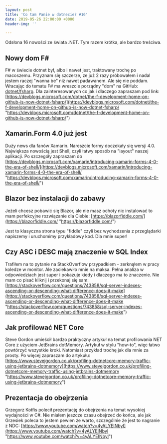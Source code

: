 ```yaml
---
layout: post
title: 'Co tam Panie w dotnecie? #16'
date: 2019-05-26 22:00:00 +0000
header-img: ''

---
```

Odsłona 16 nowości ze świata .NET. Tym razem krótka, ale bardzo treściwa.

## Nowy dom F#

F# w świecie dotnet był, albo i nawet jest, traktowany trochę po macoszemu. Przyznam się szczerze, ze już 2 razy próbowałem i nadal jestem raczej "wanna be" niż nawet padawanem. Ale się nie poddam. Wracając do tematu F# ma wreszcie porządny "dom" na GitHub: [dotnet/fsharp](https://github.com/dotnet/fsharp). Dla zainteresowanych co jak i dlaczego zapraszam pod link: [https://devblogs.microsoft.com/dotnet/the-f-development-home-on-github-is-now-dotnet-fsharp/](https://devblogs.microsoft.com/dotnet/the-f-development-home-on-github-is-now-dotnet-fsharp/ "https://devblogs.microsoft.com/dotnet/the-f-development-home-on-github-is-now-dotnet-fsharp/")

## Xamarin.Form 4.0 już jest

Duży news dla fanów Xamarin. Nareszcie formy doczekały się wersji 4.0. Największa nowością jest Shell, czyli łatwy sposób na "layout" naszej aplikacji. Po szczegóły zapraszam do [https://devblogs.microsoft.com/xamarin/introducing-xamarin-forms-4-0-the-era-of-shell/](https://devblogs.microsoft.com/xamarin/introducing-xamarin-forms-4-0-the-era-of-shell/ "https://devblogs.microsoft.com/xamarin/introducing-xamarin-forms-4-0-the-era-of-shell/")

## Blazor bez instalacji do zabawy

Jeżeli chcesz pobawić się Blazor, ale nie masz ochoty nic instalować to mam perfekcyjne rozwiązanie dla Ciebie: [https://blazorfiddle.com/](https://blazorfiddle.com/ "https://blazorfiddle.com/")

Jest to klasyczna strona typu "fiddle" czyli bez wychodzenia z przeglądarki napiszemy i uruchomimy przykładowy kod. Dla mnie super!

## Czy ASC i DESC mają znaczenie w SQL Index

Trafiłem na to pytanie na StackOverflow przypadkiem - zerknąłem w pracy koledze w monitor. Ale zaciekawiło mnie na maksa. Pełna analiza w odpowiedziach jest super i pokazuje kiedy i dlaczego ma to znaczenie. Nie mam co pisać kliknij i przekonaj się sam: [https://stackoverflow.com/questions/743858/sql-server-indexes-ascending-or-descending-what-difference-does-it-make](https://stackoverflow.com/questions/743858/sql-server-indexes-ascending-or-descending-what-difference-does-it-make "https://stackoverflow.com/questions/743858/sql-server-indexes-ascending-or-descending-what-difference-does-it-make")

## Jak profilować NET Core

Steve Gordon umieścił bardzo praktyczny artykuł na temat profilowania NET Core z użyciem JetBrains dotMemory. Artykuł w stylu "how-to", więc łatwo powtórzyć wszystkie kroki. Natomiast przykład trochę jak dla mnie za prosty. Po więcej zapraszam do artykułu: [https://www.stevejgordon.co.uk/profiling-dotnetcore-memory-traffic-using-jetbrains-dotmemory](https://www.stevejgordon.co.uk/profiling-dotnetcore-memory-traffic-using-jetbrains-dotmemory "https://www.stevejgordon.co.uk/profiling-dotnetcore-memory-traffic-using-jetbrains-dotmemory")

## Prezentacja do obejrzenia

Grzegorz Kotfis polecił prezentację do obejrzenia na temat wysokiej wydajności w C#. Nie miałem jeszcze czasu obejrzeć do końca, ale jak Grzesiek poleca to jestem pewien że warto, szczególnie że jest to nagranie z NDC: [https://www.youtube.com/watch?v=4yALYEINbyI](https://www.youtube.com/watch?v=4yALYEINbyI "https://www.youtube.com/watch?v=4yALYEINbyI")